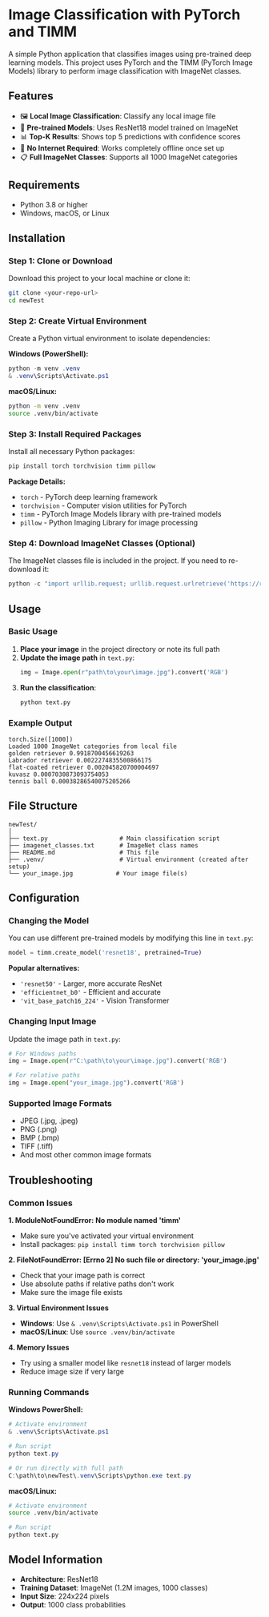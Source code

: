 # Image Classification with PyTorch and TIMM

A simple Python application that classifies images using pre-trained deep learning models. This project uses PyTorch and the TIMM (PyTorch Image Models) library to perform image classification with ImageNet classes.

## Features

- 🖼️ **Local Image Classification**: Classify any local image file
- 🧠 **Pre-trained Models**: Uses ResNet18 model trained on ImageNet
- 📊 **Top-K Results**: Shows top 5 predictions with confidence scores
- 🔧 **No Internet Required**: Works completely offline once set up
- 📋 **Full ImageNet Classes**: Supports all 1000 ImageNet categories

## Requirements

- Python 3.8 or higher
- Windows, macOS, or Linux

## Installation

### Step 1: Clone or Download
Download this project to your local machine or clone it:
```bash
git clone <your-repo-url>
cd newTest
```

### Step 2: Create Virtual Environment
Create a Python virtual environment to isolate dependencies:

**Windows (PowerShell):**
```powershell
python -m venv .venv
& .venv\Scripts\Activate.ps1
```

**macOS/Linux:**
```bash
python -m venv .venv
source .venv/bin/activate
```

### Step 3: Install Required Packages
Install all necessary Python packages:
```bash
pip install torch torchvision timm pillow
```

**Package Details:**
- `torch` - PyTorch deep learning framework
- `torchvision` - Computer vision utilities for PyTorch
- `timm` - PyTorch Image Models library with pre-trained models
- `pillow` - Python Imaging Library for image processing

### Step 4: Download ImageNet Classes (Optional)
The ImageNet classes file is included in the project. If you need to re-download it:
```python
python -c "import urllib.request; urllib.request.urlretrieve('https://raw.githubusercontent.com/pytorch/hub/master/imagenet_classes.txt', 'imagenet_classes.txt')"
```

## Usage

### Basic Usage
1. **Place your image** in the project directory or note its full path
2. **Update the image path** in `text.py`:
   ```python
   img = Image.open(r"path\to\your\image.jpg").convert('RGB')
   ```
3. **Run the classification**:
   ```bash
   python text.py
   ```

### Example Output
```
torch.Size([1000])
Loaded 1000 ImageNet categories from local file
golden retriever 0.9918700456619263
Labrador retriever 0.0022274835500866175
flat-coated retriever 0.002045820700004697
kuvasz 0.0007030873093754053
tennis ball 0.00038286540075205266
```

## File Structure
```
newTest/
│
├── text.py                    # Main classification script
├── imagenet_classes.txt       # ImageNet class names
├── README.md                  # This file
├── .venv/                     # Virtual environment (created after setup)
└── your_image.jpg            # Your image file(s)
```

## Configuration

### Changing the Model
You can use different pre-trained models by modifying this line in `text.py`:
```python
model = timm.create_model('resnet18', pretrained=True)
```

**Popular alternatives:**
- `'resnet50'` - Larger, more accurate ResNet
- `'efficientnet_b0'` - Efficient and accurate
- `'vit_base_patch16_224'` - Vision Transformer

### Changing Input Image
Update the image path in `text.py`:
```python
# For Windows paths
img = Image.open(r"C:\path\to\your\image.jpg").convert('RGB')

# For relative paths
img = Image.open("your_image.jpg").convert('RGB')
```

### Supported Image Formats
- JPEG (.jpg, .jpeg)
- PNG (.png)
- BMP (.bmp)
- TIFF (.tiff)
- And most other common image formats

## Troubleshooting

### Common Issues

**1. ModuleNotFoundError: No module named 'timm'**
- Make sure you've activated your virtual environment
- Install packages: `pip install timm torch torchvision pillow`

**2. FileNotFoundError: [Errno 2] No such file or directory: 'your_image.jpg'**
- Check that your image path is correct
- Use absolute paths if relative paths don't work
- Make sure the image file exists

**3. Virtual Environment Issues**
- **Windows**: Use `& .venv\Scripts\Activate.ps1` in PowerShell
- **macOS/Linux**: Use `source .venv/bin/activate`

**4. Memory Issues**
- Try using a smaller model like `resnet18` instead of larger models
- Reduce image size if very large

### Running Commands

**Windows PowerShell:**
```powershell
# Activate environment
& .venv\Scripts\Activate.ps1

# Run script
python text.py

# Or run directly with full path
C:\path\to\newTest\.venv\Scripts\python.exe text.py
```

**macOS/Linux:**
```bash
# Activate environment
source .venv/bin/activate

# Run script
python text.py
```

## Model Information

- **Architecture**: ResNet18
- **Training Dataset**: ImageNet (1.2M images, 1000 classes)
- **Input Size**: 224x224 pixels
- **Output**: 1000 class probabilities

